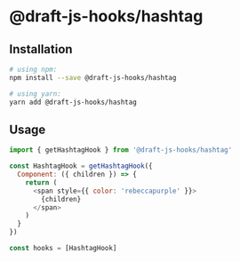 # @draft-js-hooks/hashtag

## Installation

```sh
# using npm:
npm install --save @draft-js-hooks/hashtag

# using yarn:
yarn add @draft-js-hooks/hashtag
```

## Usage

```js
import { getHashtagHook } from '@draft-js-hooks/hashtag'

const HashtagHook = getHashtagHook({
  Component: ({ children }) => {
    return (
      <span style={{ color: 'rebeccapurple' }}>
        {children}
      </span>
    )
  }
})

const hooks = [HashtagHook]
```

